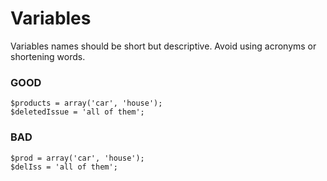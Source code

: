 # Variables

Variables names should be short but descriptive. Avoid using acronyms or shortening words.

### GOOD
```
$products = array('car', 'house');
$deletedIssue = 'all of them';
```

### BAD
```
$prod = array('car', 'house');
$delIss = 'all of them';
```
